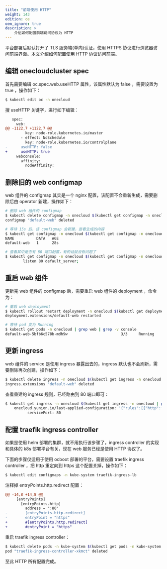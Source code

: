 ```yaml
---
title: "前端使用 HTTP"
weight: 143
edition: ce
oem_ignore: true
description: >
    介绍如何配置前端访问协议为 HTTP
---
```


平台部署后默认打开了 TLS 服务端(单向)认证，使用 HTTPS 协议进行浏览器访问前端界面。本文介绍如何配置使用 HTTP 协议访问前端。

## 编辑 onecloudcluster spec

首先需要编辑 oc.spec.web.useHTTP 属性，该属性默认为 false ，需要设置为 true ，操作如下：

```bash
$ kubectl edit oc -n onecloud
```

搜 useHTTP 关键字，进行如下编辑：

```diff
   spec:
     web:
@@ -1122,7 +1122,7 @@
         key: node-role.kubernetes.io/master
       - effect: NoSchedule
         key: node-role.kubernetes.io/controlplane
-      useHTTP: false
+      useHTTP: true
     webconsole:
       affinity:
         nodeAffinity:
```

## 删除旧的 web configmap

web 组件的 configmap 其实是一个 nginx 配置，该配置不会重新生成，需要删除后由 operator 新建，操作如下：

```bash
# 删除 web 组件的 configmap
$ kubectl delete configmap -n onecloud $(kubectl get configmap -n onecloud | grep web | grep -v console | awk '{print $1}')
configmap "default-web" deleted

# 等待 15s 后，该 configmap 会新建，查看生成的内容
$ kubectl get configmap -n onecloud $(kubectl get configmap -n onecloud | grep web | grep -v console | awk '{print $1}')
NAME          DATA   AGE
default-web   1      28s

# 查看其中是否有 80 端口配置，有的话就没有问题了
$ kubectl get configmap -n onecloud $(kubectl get configmap -n onecloud | grep web | grep -v console | awk '{print $1}') -o yaml | grep 'listen 80'
        listen 80 default_server;
```

## 重启 web 组件

更新完 web 组件的 configmap 后，需要重启 web 组件的 deployment ，命令为：

```bash
# 重启 web deployment
$ kubectl rollout restart deployment -n onecloud $(kubectl get deployment -n onecloud | grep web | grep -v console | awk '{print $1}')
deployment.extensions/default-web restarted

# 等待 pod 变为 Running
$ kubectl get pods -n onecloud | grep web | grep -v console
default-web-5bfb6c578b-mdh9w                        3/3     Running                 0          58s
```

## 更新 ingress

web 组件的 service 是使用 ingress 暴露出去的，ingress 默认也不会刷新，需要删除再次创建，操作如下：

```bash
$ kubectl delete ingress -n onecloud $(kubectl get ingress -n onecloud | grep web | awk '{print $1}')
ingress.extensions "default-web" deleted
```

查看重建的 ingress 规则，已经路由到 80 端口即可：

```bash
$ kubectl get ingress -n onecloud $(kubectl get ingress -n onecloud | grep web | awk '{print $1}') -o yaml | grep -i port
    onecloud.yunion.io/last-applied-configuration: '{"rules":[{"http":{"paths":[{"backend":{"serviceName":"default-web","servicePort":80},"path":"/"}]}}],"tls":[{"secretName":"default-certs"}]}'
          servicePort: 80
```

## 配置 traefik ingress controller

如果是使用 helm 部署的集群，就不用执行该步骤了，ingress controller 的实现和具体的 k8s 部署平台有关，现在 web 服务已经是使用 HTTP 协议了。

下面的步骤仅适用于使用 ocboot 部署的平台，需要设置 traefik ingress controller ，把 http 重定向到 https 这个配置关掉，操作如下：

```bash
$ kubectl edit configmaps -n kube-system traefik-ingress-lb
```

注释掉 entryPoints.http.redirect 配置：

```diff
@@ -14,8 +14,8 @@
     [entryPoints]
       [entryPoints.http]
         address = ":80"
-        [entryPoints.http.redirect]
-        entryPoint = "https"
+        #[entryPoints.http.redirect]
+        #entryPoint = "https"
```

重启 traefik ingress controller：

```bash
$ kubectl delete pods -n kube-system $(kubectl get pods -n kube-system | grep traefik-ingress-controller | awk '{print $1}')
pod "traefik-ingress-controller-xkmct" deleted
```

至此 HTTP 所有配置完成。
